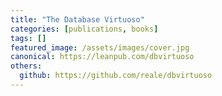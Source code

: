 ```yaml
---
title: "The Database Virtuoso"
categories: [publications, books]
tags: []
featured_image: /assets/images/cover.jpg
canonical: https://leanpub.com/dbvirtuoso
others:
  github: https://github.com/reale/dbvirtuoso
---
```

